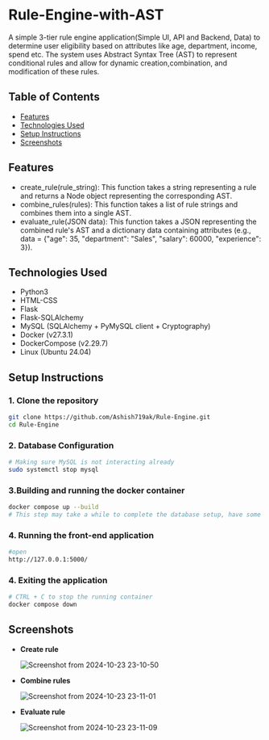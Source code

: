 # Rule-Engine-with-AST
A simple 3-tier rule engine application(Simple UI, API and Backend, Data) to determine user eligibility based on attributes like age, department, income, spend etc. The system uses Abstract Syntax Tree (AST) to represent conditional rules and allow for dynamic creation,combination, and modification of these rules.

## Table of Contents
- [Features](#features)
- [Technologies Used](#technologies-used)
- [Setup Instructions](#setup-instructions)
- [Screenshots](#screenshots)

## Features
- create_rule(rule_string): This function takes a string representing a rule and returns a Node object representing the corresponding AST.
- combine_rules(rules): This function takes a list of rule strings and combines them into a single AST.
- evaluate_rule(JSON data): This function takes a JSON representing the combined rule's AST and a dictionary data containing attributes (e.g., data = {"age": 35, "department": "Sales", "salary": 60000, "experience": 3}).
  
## Technologies Used
- Python3
- HTML-CSS
- Flask
- Flask-SQLAlchemy
- MySQL (SQLAlchemy + PyMySQL client + Cryptography)
- Docker (v27.3.1)
- DockerCompose (v2.29.7)
- Linux (Ubuntu 24.04)

## Setup Instructions

### 1. Clone the repository
```bash
git clone https://github.com/Ashish719ak/Rule-Engine.git
cd Rule-Engine
```

### 2. Database Configuration
```bash
# Making sure MySQL is not interacting already
sudo systemctl stop mysql
```

### 3.Building and running the docker container
```bash
docker compose up --build
# This step may take a while to complete the database setup, have some snacks handy with you :)
```

### 4. Running the front-end application
```bash
#open
http://127.0.0.1:5000/
```

### 4. Exiting the application
```bash
# CTRL + C to stop the running container
docker compose down
```

## Screenshots

- **Create rule**
  
  ![Screenshot from 2024-10-23 23-10-50](https://github.com/user-attachments/assets/55d26df5-a19a-4595-a464-c3631a510956)

- **Combine rules**
  
  ![Screenshot from 2024-10-23 23-11-01](https://github.com/user-attachments/assets/bfdc2a33-63a4-4c4b-8bed-57375f58e31e)

- **Evaluate rule**
  
  ![Screenshot from 2024-10-23 23-11-09](https://github.com/user-attachments/assets/044b28ab-c3ff-411b-bf30-1994465af0dc)


